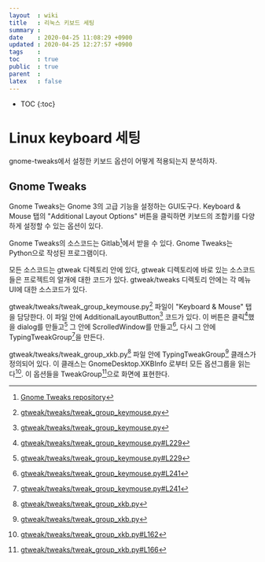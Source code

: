 ```yaml
---
layout  : wiki
title   : 리눅스 키보드 세팅
summary : 
date    : 2020-04-25 11:08:29 +0900
updated : 2020-04-25 12:27:57 +0900
tags    : 
toc     : true
public  : true
parent  : 
latex   : false
---
```

* TOC
{:toc}

# Linux keyboard 세팅

gnome-tweaks에서 설정한 키보드 옵션이 어떻게 적용되는지 분석하자.

## Gnome Tweaks

Gnome Tweaks는 Gnome 3의 고급 기능을 설정하는 GUI도구다.
Keyboard & Mouse 탭의 "Additional Layout Options" 버튼을 클릭하면 키보드의 조합키를 다양하게 설정할 수 있는 옵션이 있다.

Gnome Tweaks의 소스코드는 Gitlab[^1]에서 받을 수 있다. Gnome Tweaks는 Python으로 작성된 프로그램이다.

[^1]: [Gnome Tweaks repository](https://gitlab.gnome.org/GNOME/gnome-tweaks)

모든 소스코드는 gtweak 디렉토리 안에 있다,
gtweak 디렉토리에 바로 있는 소스코드들은 프로젝트의 얼개에 대한 코드가 있다. gtweak/tweaks 디렉토리 안에는 각 메뉴 UI에 대한 소스코드가 있다.

gtweak/tweaks/tweak_group_keymouse.py[^2] 파일이 "Keyboard & Mouse" 탭을 담당한다.
이 파일 안에 AdditionalLayoutButton[^3] 코드가 있다.
이 버튼은 클릭[^4]했을 dialog를 만들고[^5] 그 안에 ScrolledWindow를 만들고[^6], 다시 그 안에 TypingTweakGroup[^7]을 만든다.

[^2]: [gtweak/tweaks/tweak_group_keymouse.py](https://gitlab.gnome.org/GNOME/gnome-tweaks/-/blob/ebc0f25d361d172385302b9c9ba12503571a11cf/gtweak/tweaks/tweak_group_keymouse.py)
[^3]: [gtweak/tweaks/tweak_group_keymouse.py](https://gitlab.gnome.org/GNOME/gnome-tweaks/-/blob/ebc0f25d361d172385302b9c9ba12503571a11cf/gtweak/tweaks/tweak_group_keymouse.py)
[^4]: [gtweak/tweaks/tweak_group_keymouse.py#L229](https://gitlab.gnome.org/GNOME/gnome-tweaks/-/blob/ebc0f25d361d172385302b9c9ba12503571a11cf/gtweak/tweaks/tweak_group_keymouse.py#L229)
[^5]: [gtweak/tweaks/tweak_group_keymouse.py#L229](https://gitlab.gnome.org/GNOME/gnome-tweaks/-/blob/ebc0f25d361d172385302b9c9ba12503571a11cf/gtweak/tweaks/tweak_group_keymouse.py#L229)
[^6]: [gtweak/tweaks/tweak_group_keymouse.py#L241](https://gitlab.gnome.org/GNOME/gnome-tweaks/-/blob/ebc0f25d361d172385302b9c9ba12503571a11cf/gtweak/tweaks/tweak_group_keymouse.py#L241)
[^7]: [gtweak/tweaks/tweak_group_keymouse.py#L241](https://gitlab.gnome.org/GNOME/gnome-tweaks/-/blob/ebc0f25d361d172385302b9c9ba12503571a11cf/gtweak/tweaks/tweak_group_keymouse.py#L241)

gtweak/tweaks/tweak_group_xkb.py[^8] 파일 안에 TypingTweakGroup[^9] 클래스가 정의되어 있다.
이 클래스는 GnomeDesktop.XKBInfo 로부터 모든 옵션그룹을 읽는다[^10]. 이 옵션들을 TweakGroup[^11]으로 화면에 표현한다.

[^8]: [gtweak/tweaks/tweak_group_xkb.py](https://gitlab.gnome.org/GNOME/gnome-tweaks/-/blob/ebc0f25d361d172385302b9c9ba12503571a11cf/gtweak/tweaks/tweak_group_xkb.py)
[^9]: [gtweak/tweaks/tweak_group_xkb.py](https://gitlab.gnome.org/GNOME/gnome-tweaks/-/blob/ebc0f25d361d172385302b9c9ba12503571a11cf/gtweak/tweaks/tweak_group_xkb.py)
[^10]: [gtweak/tweaks/tweak_group_xkb.py#L162](https://gitlab.gnome.org/GNOME/gnome-tweaks/-/blob/ebc0f25d361d172385302b9c9ba12503571a11cf/gtweak/tweaks/tweak_group_xkb.py#L162)
[^11]: [gtweak/tweaks/tweak_group_xkb.py#L166](https://gitlab.gnome.org/GNOME/gnome-tweaks/-/blob/ebc0f25d361d172385302b9c9ba12503571a11cf/gtweak/tweaks/tweak_group_xkb.py#L166)
